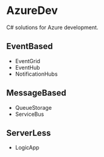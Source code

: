 # AzureDev
  C# solutions for Azure development.
  ## EventBased
   - EventGrid
   - EventHub
   - NotificationHubs
  ## MessageBased
   - QueueStorage
   - ServiceBus
  ## ServerLess
   - LogicApp


